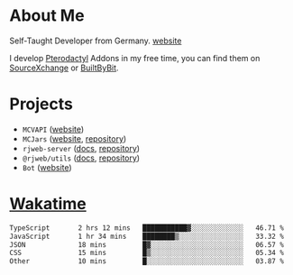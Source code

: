 # About Me

Self-Taught Developer from Germany. [website](https://rjansen.dev)

I develop [Pterodactyl](https://pterodactyl.io) Addons in my free time, you can find
them on [SourceXchange](https://www.sourcexchange.net/teams/356/profile) or [BuiltByBit](https://builtbybit.com/search/3078009).

# Projects

- `MCVAPI` ([website](https://versions.mcjars.app))
- `MCJars` ([website](https://mcjars.app), [repository](https://github.com/0x7d8/mcjar))
- `rjweb-server` ([docs](https://server.rjweb.dev), [repository](https://github.com/0x7d8/NPM_WEB-SERVER))
- `@rjweb/utils` ([docs](https://utils.rjweb.dev), [repository](https://github.com/0x7d8/rjweb-utils))
- `Bot` ([website](https://bot.rjns.dev))

# [Wakatime](https://wakatime.com/@0x7d8)

<!--START_SECTION:waka-->

```txt
TypeScript       2 hrs 12 mins   ███████████▓░░░░░░░░░░░░░   46.71 %
JavaScript       1 hr 34 mins    ████████▒░░░░░░░░░░░░░░░░   33.32 %
JSON             18 mins         █▓░░░░░░░░░░░░░░░░░░░░░░░   06.57 %
CSS              15 mins         █▒░░░░░░░░░░░░░░░░░░░░░░░   05.34 %
Other            10 mins         █░░░░░░░░░░░░░░░░░░░░░░░░   03.87 %
```

<!--END_SECTION:waka-->
